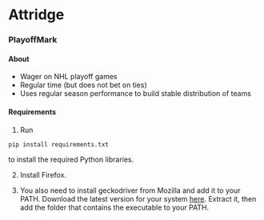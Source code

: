 # Attridge

### PlayoffMark
#### About
  * Wager on NHL playoff games
  * Regular time (but does not bet on ties)
  * Uses regular season performance to build stable distribution of teams
#### Requirements
  1. Run
  ```
  pip install requirements.txt
  ```
  to install the required Python libraries.

  2. Install Firefox.

  3. You also need to install geckodriver from Mozilla and add it to your PATH. Download the latest version for your system
  [here](https://github.com/mozilla/geckodriver/releases). Extract it, then add the folder that contains the executable to your PATH.
